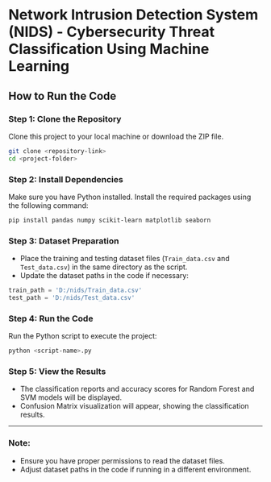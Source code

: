 # Network Intrusion Detection System (NIDS) - Cybersecurity Threat Classification Using Machine Learning

## **How to Run the Code**

### **Step 1: Clone the Repository**
Clone this project to your local machine or download the ZIP file.
```bash
git clone <repository-link>
cd <project-folder>
```

### **Step 2: Install Dependencies**
Make sure you have Python installed. Install the required packages using the following command:
```bash
pip install pandas numpy scikit-learn matplotlib seaborn
```

### **Step 3: Dataset Preparation**
- Place the training and testing dataset files (`Train_data.csv` and `Test_data.csv`) in the same directory as the script.
- Update the dataset paths in the code if necessary:
```python
train_path = 'D:/nids/Train_data.csv'
test_path = 'D:/nids/Test_data.csv'
```

### **Step 4: Run the Code**
Run the Python script to execute the project:
```bash
python <script-name>.py
```

### **Step 5: View the Results**
- The classification reports and accuracy scores for Random Forest and SVM models will be displayed.
- Confusion Matrix visualization will appear, showing the classification results.

---

### **Note:**
- Ensure you have proper permissions to read the dataset files.
- Adjust dataset paths in the code if running in a different environment.



